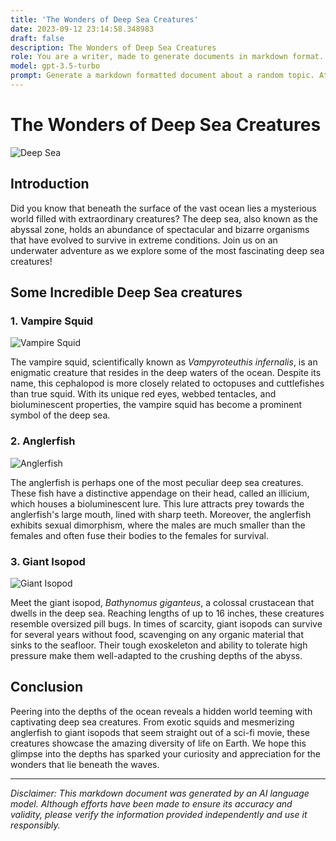 ```yaml
---
title: 'The Wonders of Deep Sea Creatures'
date: 2023-09-12 23:14:58.348983
draft: false
description: The Wonders of Deep Sea Creatures
role: You are a writer, made to generate documents in markdown format. It is very important that all of the documents you generate are in valid markdown format.
model: gpt-3.5-turbo
prompt: Generate a markdown formatted document about a random topic. At the bottom, include a disclaimer explaining that the document was generated by you. The first line of the document should be the title. Make sure that the entire document is in proper markdown format, using a mix of various tags to make the document visually appealing.
---
```


# The Wonders of Deep Sea Creatures

![Deep Sea](https://cdn.pixabay.com/photo/2017/08/30/01/05/milky-way-2695569_960_720.jpg)

## Introduction

Did you know that beneath the surface of the vast ocean lies a mysterious world filled with extraordinary creatures? The deep sea, also known as the abyssal zone, holds an abundance of spectacular and bizarre organisms that have evolved to survive in extreme conditions. Join us on an underwater adventure as we explore some of the most fascinating deep sea creatures!

## Some Incredible Deep Sea creatures

### 1. Vampire Squid

![Vampire Squid](https://cdn.pixabay.com/photo/2019/01/29/09/01/vampire-squid-3967317_960_720.jpg)

The vampire squid, scientifically known as *Vampyroteuthis infernalis*, is an enigmatic creature that resides in the deep waters of the ocean. Despite its name, this cephalopod is more closely related to octopuses and cuttlefishes than true squid. With its unique red eyes, webbed tentacles, and bioluminescent properties, the vampire squid has become a prominent symbol of the deep sea.

### 2. Anglerfish

![Anglerfish](https://cdn.pixabay.com/photo/2020/12/15/05/03/fish-5837962_960_720.jpg)

The anglerfish is perhaps one of the most peculiar deep sea creatures. These fish have a distinctive appendage on their head, called an illicium, which houses a bioluminescent lure. This lure attracts prey towards the anglerfish's large mouth, lined with sharp teeth. Moreover, the anglerfish exhibits sexual dimorphism, where the males are much smaller than the females and often fuse their bodies to the females for survival.

### 3. Giant Isopod

![Giant Isopod](https://cdn.pixabay.com/photo/2020/12/23/20/50/giant-isopod-5850207_960_720.jpg)

Meet the giant isopod, *Bathynomus giganteus*, a colossal crustacean that dwells in the deep sea. Reaching lengths of up to 16 inches, these creatures resemble oversized pill bugs. In times of scarcity, giant isopods can survive for several years without food, scavenging on any organic material that sinks to the seafloor. Their tough exoskeleton and ability to tolerate high pressure make them well-adapted to the crushing depths of the abyss.

## Conclusion

Peering into the depths of the ocean reveals a hidden world teeming with captivating deep sea creatures. From exotic squids and mesmerizing anglerfish to giant isopods that seem straight out of a sci-fi movie, these creatures showcase the amazing diversity of life on Earth. We hope this glimpse into the depths has sparked your curiosity and appreciation for the wonders that lie beneath the waves.

---

*Disclaimer: This markdown document was generated by an AI language model. Although efforts have been made to ensure its accuracy and validity, please verify the information provided independently and use it responsibly.*